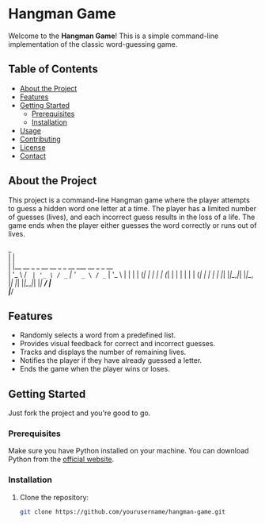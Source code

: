# Hangman Game

Welcome to the **Hangman Game**! This is a simple command-line implementation of the classic word-guessing game.

## Table of Contents

- [About the Project](#about-the-project)
- [Features](#features)
- [Getting Started](#getting-started)
  - [Prerequisites](#prerequisites)
  - [Installation](#installation)
- [Usage](#usage)
- [Contributing](#contributing)
- [License](#license)
- [Contact](#contact)

## About the Project

This project is a command-line Hangman game where the player attempts to guess a hidden word one letter at a time. The player has a limited number of guesses (lives), and each incorrect guess results in the loss of a life. The game ends when the player either guesses the word correctly or runs out of lives.

_                                             
| |                                            
| |__   __ _ _ __   __ _ _ __ ___   __ _ _ __  
| '_ \ / _` | '_ \ / _` | '_ ` _ \ / _` | '_ \ 
| | | | (_| | | | | (_| | | | | | | (_| | | | |
|_| |_|\__,_|_| |_|\__, |_| |_| |_|\__,_|_| |_|
                    __/ |                      
                   |___/    

## Features

- Randomly selects a word from a predefined list.
- Provides visual feedback for correct and incorrect guesses.
- Tracks and displays the number of remaining lives.
- Notifies the player if they have already guessed a letter.
- Ends the game when the player wins or loses.

## Getting Started

Just fork the project and you're good to go.

### Prerequisites

Make sure you have Python installed on your machine. You can download Python from the [official website](https://www.python.org/).

### Installation

1. Clone the repository:
   ```sh
   git clone https://github.com/yourusername/hangman-game.git
